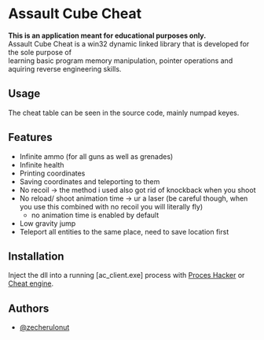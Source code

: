 # Assault Cube Cheat
**This is an application meant for educational purposes only.**<br/>
Assault Cube Cheat is a win32 dynamic linked library that is developed for the sole purpose of<br/>
learning basic program memory manipulation, pointer operations and aquiring reverse engineering skills.


## Usage

The cheat table can be seen in the source code, mainly numpad keyes.

## Features

- Infinite ammo (for all guns as well as grenades)
- Infinite health
- Printing coordinates
- Saving coordinates and teleporting to them
- No recoil -> the method i used also got rid of knockback when you shoot
- No reload/ shoot animation time -> ur a laser (be careful though, when you use this combined with no recoil you will literally fly)
	* no animation time is enabled by default
- Low gravity jump
 - Teleport all entities to the same place, need to save location first


## Installation

Inject the dll into a running [ac_client.exe] process with [Proces Hacker]("https://processhacker.sourceforge.io/) or [Cheat engine](https://www.cheatengine.org/).


    
## Authors

- [@zecheruIonut](https://github.com/zecheruIonut)

